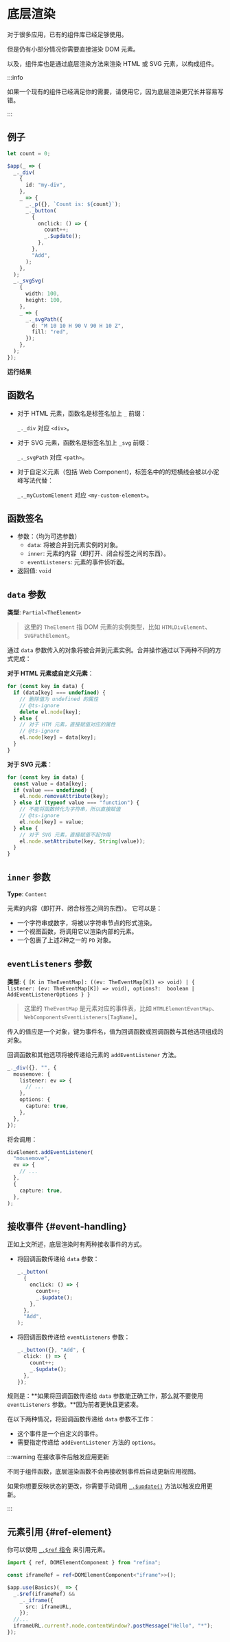 <script setup>   
import LowlevelVue from "snippets/lowlevel.vue";
</script>

# 底层渲染

对于很多应用，已有的组件库已经足够使用。

但是仍有小部分情况你需要直接渲染 DOM 元素。

以及，组件库也是通过底层渲染方法来渲染 HTML 或 SVG 元素，以构成组件。

:::info

如果一个现有的组件已经满足你的需要，请使用它，因为底层渲染更冗长并容易写错。

:::

## 例子

```ts
let count = 0;

$app(_ => {
  _._div(
    {
      id: "my-div",
    },
    _ => {
      _._p({}, `Count is: ${count}`);
      _._button(
        {
          onclick: () => {
            count++;
            _.$update();
          },
        },
        "Add",
      );
    },
  );
  _._svgSvg(
    {
      width: 100,
      height: 100,
    },
    _ => {
      _._svgPath({
        d: "M 10 10 H 90 V 90 H 10 Z",
        fill: "red",
      });
    },
  );
});
```

**运行结果**

<LowlevelVue />

## 函数名

- 对于 HTML 元素，函数名是标签名加上 `_` 前缀：

  `_._div` 对应 `<div>`。

- 对于 SVG 元素，函数名是标签名加上 `_svg` 前缀：

  `_._svgPath` 对应 `<path>`。

- 对于自定义元素（包括 Web Component)，标签名中的的短横线会被以小驼峰写法代替：

  `_._myCustomElement` 对应 `<my-custom-element>`。

## 函数签名

- 参数：（均为可选参数）
  - `data`: 将被合并到元素实例的对象。
  - `inner`: 元素的内容（即打开、闭合标签之间的东西）。
  - `eventListeners`: 元素的事件侦听器。
- 返回值: `void`

## `data` 参数

**类型**: `Partial<TheElement>`

> 这里的 `TheElement` 指 DOM 元素的实例类型，比如 `HTMLDivElement`、`SVGPathElement`。

通过 `data` 参数传入的对象将被合并到元素实例。合并操作通过以下两种不同的方式完成：

**对于 HTML 元素或自定义元素**：

```ts
for (const key in data) {
  if (data[key] === undefined) {
    // 删除值为 undefined 的属性
    // @ts-ignore
    delete el.node[key];
  } else {
    // 对于 HTM 元素，直接赋值对应的属性
    // @ts-ignore
    el.node[key] = data[key];
  }
}
```

**对于 SVG 元素**：

```ts
for (const key in data) {
  const value = data[key];
  if (value === undefined) {
    el.node.removeAttribute(key);
  } else if (typeof value === "function") {
    // 不能将函数转化为字符串，所以直接赋值
    // @ts-ignore
    el.node[key] = value;
  } else {
    // 对于 SVG 元素，直接赋值不起作用
    el.node.setAttribute(key, String(value));
  }
}
```

## `inner` 参数

**Type**: `Content`

元素的内容（即打开、闭合标签之间的东西）。 它可以是：

- 一个字符串或数字，将被以字符串节点的形式渲染。
- 一个视图函数，将调用它以渲染内部的元素。
- 一个包裹了上述2种之一的 `PD` 对象。

## `eventListeners` 参数

**类型**: `{ [K in TheEventMap]: ((ev: TheEventMap[K]) => void) | { listener: (ev: TheEventMap[K]) => void), options?:  boolean | AddEventListenerOptions } }`

> 这里的 `TheEventMap` 是元素对应的事件表，比如 `HTMLElementEventMap`、`WebComponentsEventListeners[TagName]`。

传入的值应是一个对象，键为事件名，值为回调函数或回调函数与其他选项组成的对象。

回调函数和其他选项将被传递给元素的 `addEventListener` 方法。

```ts
_._div({}, "", {
  mousemove: {
    listener: ev => {
      // ...
    },
    options: {
      capture: true,
    },
  },
});
```

将会调用：

```ts
divElement.addEventListener(
  "mousemove",
  ev => {
    // ...
  },
  {
    capture: true,
  },
);
```

## 接收事件 {#event-handling}

正如上文所述，底层渲染时有两种接收事件的方式。

- 将回调函数传递给 `data` 参数：
  ```ts
  _._button(
    {
      onclick: () => {
        count++;
        _.$update();
      },
    },
    "Add",
  );
  ```
- 将回调函数传递给 `eventListeners` 参数：
  ```ts
  _._button({}, "Add", {
    click: () => {
      count++;
      _.$update();
    },
  });
  ```

规则是：\*\*如果将回调函数传递给 `data` 参数能正确工作，那么就不要使用 `eventListeners` 参数。\*\*因为前者更快且更紧凑。

在以下两种情况，将回调函数传递给 `data` 参数不工作：

- 这个事件是一个自定义的事件。
- 需要指定传递给 `addEventListener` 方法的 `options`。

:::warning 在接收事件后触发应用更新

不同于组件函数，底层渲染函数不会再接收到事件后自动更新应用视图。

如果你想要反映状态的更改，你需要手动调用 [`_.$update()`](../apis/directives.md#update) 方法以触发应用更新。

:::

## 元素引用 {#ref-element}

你可以使用 [`_.$ref` 指令](../apis/directives.md#ref) 来引用元素。

```ts
import { ref, DOMElementComponent } from "refina";

const iframeRef = ref<DOMElementComponent<"iframe">>();

$app.use(Basics)(_ => {
  _.$ref(iframeRef) &&
    _._iframe({
      src: iframeURL,
    });
  //...
  iframeURL.current?.node.contentWindow?.postMessage("Hello", "*");
});
```
